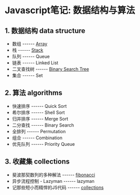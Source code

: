 # Javascript笔记: 数据结构与算法

## 1. 数据结构 data structure
* 数组 ------ [Array](https://github.com/stone-yang/algorithms-datastructures-javascript/tree/master/doc/array.md)
* 栈 ------ [Stack](https://github.com/stone-yang/algorithms-datastructures-javascript/tree/master/doc/stack.md)
* 队列 ------ Queue
* 链表 ------ Linked List
* 二叉查找树 ------ [Binary Search Tree](https://github.com/stone-yang/algorithms-datastructures-javascript/tree/master/doc/binaryTree.md)
* 集合 ------ Set

## 2. 算法 algorithms
* 快速排序 ------ Quick Sort
* 希尔排序 ------ Shell Sort
* 归并排序 ------ Merge Sort
* 二分查找 ------ Binary Search
* 全排列 ------ Permutation
* 组合 ------ Combination
* 优先队列 ------ Priority Queue

## 3. 收藏集 collections
* 斐波那契数列的多种解法 ------ [fibonacci](https://github.com/stone-yang/algorithms-datastructures-javascript/tree/master/doc/fibonacci.md)
* 异步流程控制 - Lazyman ------ lazyman
* 记那些短小而精悍的JS代码 ------ [collections](https://github.com/stone-yang/algorithms-datastructures-javascript/tree/master/doc/collections.md)
